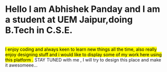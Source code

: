 <h1>Hello I am Abhishek Panday and I am a student at UEM Jaipur,doing B.Tech in C.S.E.</h1><br>
<mark>I enjoy coding and always keen to learn new things all the time,
also really enjoy designing stuff and i would like to display some of my work here using this platform .</mark>
STAY TUNED with me , I will try to design this place and make it awesomeee...
